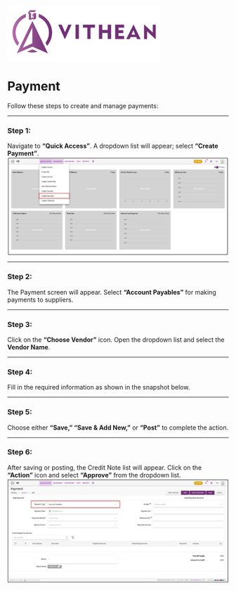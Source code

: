 <img align="center" width="350" style="margin:auto; width: 350px;" title="logo" src="../assets/images/logo.png">

# Payment

Follow these steps to create and manage payments:

---

### **Step 1:**  
Navigate to **“Quick Access”**. A dropdown list will appear; select **“Create Payment”**.  
<img align="center" style="margin:auto; width:837px" title="Payment" src="../process-flow/images/07/02-07-01.png">

---

### **Step 2:**  
The Payment screen will appear. Select **“Account Payables”** for making payments to suppliers.

---

### **Step 3:**  
Click on the **“Choose Vendor”** icon. Open the dropdown list and select the **Vendor Name**.

---

### **Step 4:**  
Fill in the required information as shown in the snapshot below.

---

### **Step 5:**  
Choose either **“Save,” “Save & Add New,”** or **“Post”** to complete the action.

---

### **Step 6:**  
After saving or posting, the Credit Note list will appear. Click on the **“Action”** icon and select **“Approve”** from the dropdown list.  
<img align="center" style="margin:auto; width:837px" title="Payment" src="../process-flow/images/07/02-07-02.png">
